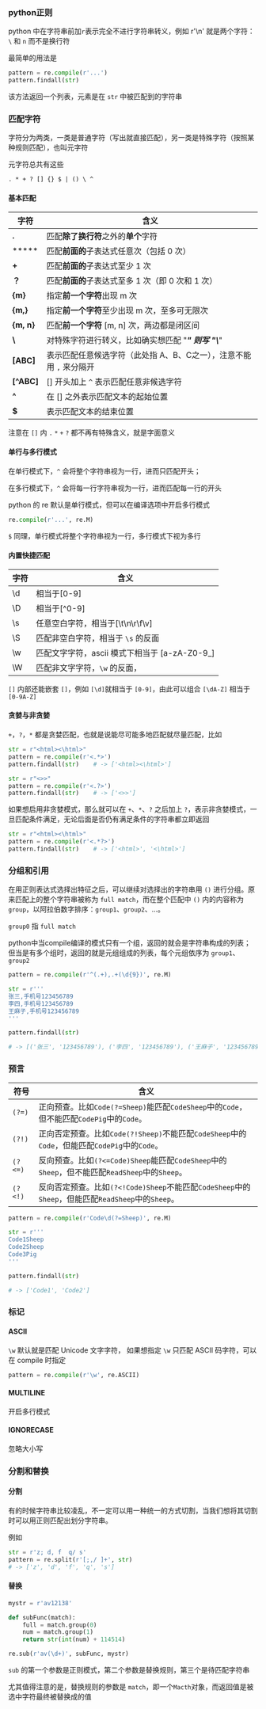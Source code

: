 ### python正则

python 中在字符串前加`r`表示完全不进行字符串转义，例如 r'\n' 就是两个字符：`\` 和 `n` 而不是换行符

最简单的用法是

```python
pattern = re.compile(r'...')
pattern.findall(str)
```

该方法返回一个列表，元素是在 `str` 中被匹配到的字符串



### 匹配字符

字符分为两类，一类是普通字符（写出就直接匹配），另一类是特殊字符（按照某种规则匹配），也叫元字符

元字符总共有这些

```
. * + ? [] {} $ | () \ ^
```



#### 基本匹配

| 字符       | 含义                                                         |
| ---------- | ------------------------------------------------------------ |
| **.**      | 匹配**除了换行符**之外的**单个**字符                         |
| *****      | 匹配**前面的**子表达式任意次（包括 0 次）                    |
| **+**      | 匹配**前面的**子表达式至少 1 次                              |
| **？**     | 匹配**前面的**子表达式至多 1 次（即 0 次和 1 次）            |
| **{m}**    | 指定**前一个字符**出现 m 次                                  |
| **{m,}**   | 指定**前一个字符**至少出现 m 次，至多可无限次                |
| **{m, n}** | 匹配**前一个字符** [m, n] 次，两边都是闭区间                 |
| **\\**     | 对特殊字符进行转义，比如确实想匹配 "*****" 则写 "**\\***"    |
| **[ABC]**  | 表示匹配任意候选字符（此处指 A、B、C之一），注意不能用 `,` 来分隔开 |
| **[^ABC]** | [] 开头加上 `^` 表示匹配任意非候选字符                       |
| **^**      | 在 [] 之外表示匹配文本的起始位置                             |
| **$**      | 表示匹配文本的结束位置                                       |

注意在 `[]` 内 `.` `*` `+` `?`  都不再有特殊含义，就是字面意义



#### 单行与多行模式

在单行模式下，`^` 会将整个字符串视为一行，进而只匹配开头；

在多行模式下，`^` 会将每一行字符串视为一行，进而匹配每一行的开头

python 的 re 默认是单行模式，但可以在编译选项中开启多行模式

```python
re.compile(r'...', re.M)
```

`$` 同理，单行模式将整个字符串视为一行，多行模式下视为多行



#### 内置快捷匹配

| 字符 | 含义                                          |
| ---- | --------------------------------------------- |
| \d   | 相当于[0-9]                                   |
| \D   | 相当于[\^0-9]                                 |
| \s   | 任意空白字符，相当于[\t\n\r\f\v]              |
| \S   | 匹配非空白字符，相当于 `\s` 的反面            |
| \w   | 匹配文字字符，ascii 模式下相当于 [a-zA-Z0-9_] |
| \W   | 匹配非文字字符，`\w` 的反面，                 |

`[]` 内部还能嵌套 `[]`，例如 `[\d]`就相当于 `[0-9]`，由此可以组合 `[\dA-Z]` 相当于 `[0-9A-Z]`



#### 贪婪与非贪婪

`+`，`?`，`*` 都是贪婪匹配，也就是说能尽可能多地匹配就尽量匹配，比如

```python
str = r"<html><\html>"
pattern = re.compile(r'<.*>')
pattern.findall(str)	# -> ['<html><\html>']

str = r"<>>"
pattern = re.compile(r'<.?>')
pattern.findall(str)	# -> ['<>>']
```

如果想启用非贪婪模式，那么就可以在 `+`、`*`、`?` 之后加上 `?`，表示非贪婪模式，一旦匹配条件满足，无论后面是否仍有满足条件的字符串都立即返回

```python
str = r"<html><\html>"
pattern = re.compile(r'<.*?>')
pattern.findall(str)	# -> ['<html>', '<\html>']
```



### 分组和引用

在用正则表达式选择出特征之后，可以继续对选择出的字符串用 `()` 进行分组。原来匹配上的整个字符串被称为 `full match`，而在整个匹配中 `()` 内的内容称为 `group`，以阿拉伯数字排序：`group1`、`group2`、...。

`group0` 指 `full match`



python中当compile编译的模式只有一个组，返回的就会是字符串构成的列表；但当是有多个组时，返回的就是元组组成的列表，每个元组依序为 `group1`、`group2`

```python
pattern = re.compile(r'^(.+),.+(\d{9})', re.M)

str = r'''
张三,手机号123456789
李四,手机号123456789
王麻子,手机号123456789
'''

pattern.findall(str)

# -> [('张三', '123456789'), ('李四', '123456789'), ('王麻子', '123456789')]
```



### 预言

| 符号    | 含义                                                         |
| ------- | ------------------------------------------------------------ |
| `(?=)`  | 正向预查。比如`Code(?=Sheep)`能匹配`CodeSheep`中的`Code`，但不能匹配`CodePig`中的`Code`。 |
| `(?!)`  | 正向否定预查。比如`Code(?!Sheep)`不能匹配`CodeSheep`中的`Code`，但能匹配`CodePig`中的`Code`。 |
| `(?<=)` | 反向预查。比如`(?<=Code)Sheep`能匹配`CodeSheep`中的`Sheep`，但不能匹配`ReadSheep`中的`Sheep`。 |
| `(?<!)` | 反向否定预查。比如`(?<!Code)Sheep`不能匹配`CodeSheep`中的`Sheep`，但能匹配`ReadSheep`中的`Sheep`。 |

```python
pattern = re.compile(r'Code\d(?=Sheep)', re.M)

str = r'''
Code1Sheep
Code2Sheep
Code3Pig
'''

pattern.findall(str)

# -> ['Code1', 'Code2']
```



### 标记

#### ASCII

`\w` 默认就是匹配 Unicode 文字字符， 如果想指定 `\w`  只匹配 ASCII 码字符，可以在 compile 时指定

```python
pattern = re.compile(r'\w', re.ASCII)
```



#### MULTILINE

开启多行模式



#### IGNORECASE

忽略大小写



### 分割和替换

#### 分割

有的时候字符串比较凌乱，不一定可以用一种统一的方式切割，当我们想将其切割时可以用正则匹配出划分字符串。

例如

```python
str = r'z; d, f  q/ s'
pattern = re.split(r'[;,/ ]+', str)
# -> ['z', 'd', 'f', 'q', 's']
```



#### 替换

```python
mystr = r'av12138'

def subFunc(match):
    full = match.group(0)
    num = match.group(1)
    return str(int(num) + 114514)

re.sub(r'av(\d+)', subFunc, mystr)
```

`sub` 的第一个参数是正则模式，第二个参数是替换规则，第三个是待匹配字符串

尤其值得注意的是，替换规则的参数是 `match`，即一个`Macth`对象，而返回值是被选中字符最终被替换成的值